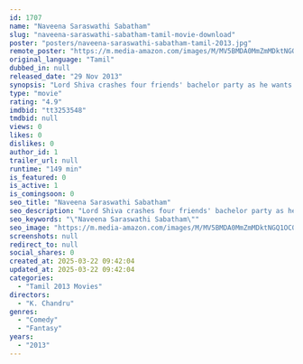 ```yaml
---
id: 1707
name: "Naveena Saraswathi Sabatham"
slug: "naveena-saraswathi-sabatham-tamil-movie-download"
poster: "posters/naveena-saraswathi-sabatham-tamil-2013.jpg"
remote_poster: "https://m.media-amazon.com/images/M/MV5BMDA0MmZmMDktNGQ1OC00ODhmLWI5NmItN2Y5NDJhMjQzMWUyXkEyXkFqcGc@._V1_SX300.jpg"
original_language: "Tamil"
dubbed_in: null
released_date: "29 Nov 2013"
synopsis: "Lord Shiva crashes four friends' bachelor party as he wants to recruit four mortals. After a night of debauchery, they wake up on a deserted island with no memory of how they got there."
type: "movie"
rating: "4.9"
imdbid: "tt3253548"
tmdbid: null
views: 0
likes: 0
dislikes: 0
author_id: 1
trailer_url: null
runtime: "149 min"
is_featured: 0
is_active: 1
is_comingsoon: 0
seo_title: "Naveena Saraswathi Sabatham"
seo_description: "Lord Shiva crashes four friends' bachelor party as he wants to recruit four mortals. After a night of debauchery, they wake up on a deserted island with no memory of how they got there."
seo_keywords: "\"Naveena Saraswathi Sabatham\""
seo_image: "https://m.media-amazon.com/images/M/MV5BMDA0MmZmMDktNGQ1OC00ODhmLWI5NmItN2Y5NDJhMjQzMWUyXkEyXkFqcGc@._V1_SX300.jpg"
screenshots: null
redirect_to: null
social_shares: 0
created_at: 2025-03-22 09:42:04
updated_at: 2025-03-22 09:42:04
categories:
  - "Tamil 2013 Movies"
directors:
  - "K. Chandru"
genres:
  - "Comedy"
  - "Fantasy"
years:
  - "2013"
---
```

